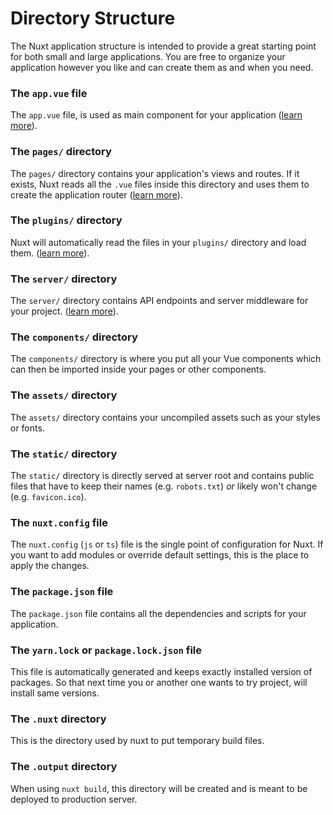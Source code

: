 # Directory Structure

The Nuxt application structure is intended to provide a great starting point for both small and large applications. You are free to organize your application however you like and can create them as and when you need.

### The `app.vue` file

The `app.vue` file, is used as main component for your application ([learn more](/app/app)).

### The `pages/` directory

The `pages/` directory contains your application's views and routes. If it exists, Nuxt reads all the `.vue` files inside this directory and uses them to create the application router ([learn more](/app/pages)).

### The `plugins/` directory

Nuxt will automatically read the files in your `plugins/` directory and load them. ([learn more](/app/plugins)).


### The `server/` directory

The `server/` directory contains API endpoints and server middleware for your project. ([learn more](/server/api)).

### The `components/` directory

The `components/` directory is where you put all your Vue components which can then be imported inside your pages or other components.

### The `assets/` directory

The `assets/` directory contains your uncompiled assets such as your styles or fonts.

### The `static/` directory

The `static/` directory is directly served at server root and contains public files that have to keep their names (e.g. `robots.txt`) _or_ likely won't change (e.g. `favicon.ico`).

### The `nuxt.config` file

The `nuxt.config` (`js` or `ts`) file is the single point of configuration for Nuxt. If you want to add modules or override default settings, this is the place to apply the changes.

### The `package.json` file

The `package.json` file contains all the dependencies and scripts for your application.

### The `yarn.lock` or `package.lock.json` file

This file is automatically generated and keeps exactly installed version of packages. So that next time you or another one wants to try project, will install same versions.

### The `.nuxt` directory

This is the directory used by nuxt to put temporary build files.

### The `.output` directory

When using `nuxt build`, this directory will be created and is meant to be deployed to production server.
